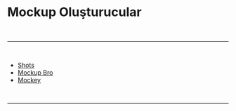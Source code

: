 # Mockup Oluşturucular

<br>

---

<br>

- [Shots](https://shots.so/)
- [Mockup Bro](https://mockupbro.com/)
- [Mockey](https://mockey.ai/)

 <br>


---
